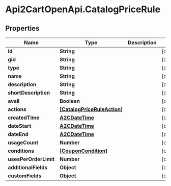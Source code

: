 # Api2CartOpenApi.CatalogPriceRule

## Properties

Name | Type | Description | Notes
------------ | ------------- | ------------- | -------------
**id** | **String** |  | [optional] 
**gid** | **String** |  | [optional] 
**type** | **String** |  | [optional] 
**name** | **String** |  | [optional] 
**description** | **String** |  | [optional] 
**shortDescription** | **String** |  | [optional] 
**avail** | **Boolean** |  | [optional] 
**actions** | [**[CatalogPriceRuleAction]**](CatalogPriceRuleAction.md) |  | [optional] 
**createdTime** | [**A2CDateTime**](A2CDateTime.md) |  | [optional] 
**dateStart** | [**A2CDateTime**](A2CDateTime.md) |  | [optional] 
**dateEnd** | [**A2CDateTime**](A2CDateTime.md) |  | [optional] 
**usageCount** | **Number** |  | [optional] 
**conditions** | [**[CouponCondition]**](CouponCondition.md) |  | [optional] 
**usesPerOrderLimit** | **Number** |  | [optional] 
**additionalFields** | **Object** |  | [optional] 
**customFields** | **Object** |  | [optional] 


